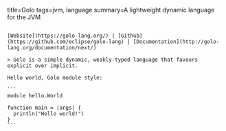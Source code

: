 title=Golo
tags=jvm, language
summary=A lightweight dynamic language for the JVM
~~~~~~

[Website](https://golo-lang.org/) | [Github](https://github.com/eclipse/golo-lang) | [Documentation](http://golo-lang.org/documentation/next/)

> Golo is a simple dynamic, weakly-typed language that favours explicit over implicit.

Hello world, Golo module style:

```
module hello.World

function main = |args| {
  println("Hello world!")
}
```

